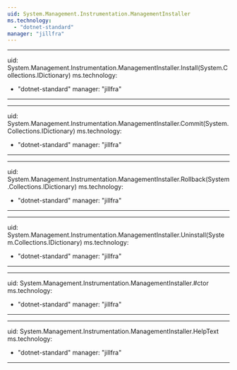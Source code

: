 ```yaml
---
uid: System.Management.Instrumentation.ManagementInstaller
ms.technology: 
  - "dotnet-standard"
manager: "jillfra"
---
```


---
uid: System.Management.Instrumentation.ManagementInstaller.Install(System.Collections.IDictionary)
ms.technology: 
  - "dotnet-standard"
manager: "jillfra"
---

---
uid: System.Management.Instrumentation.ManagementInstaller.Commit(System.Collections.IDictionary)
ms.technology: 
  - "dotnet-standard"
manager: "jillfra"
---

---
uid: System.Management.Instrumentation.ManagementInstaller.Rollback(System.Collections.IDictionary)
ms.technology: 
  - "dotnet-standard"
manager: "jillfra"
---

---
uid: System.Management.Instrumentation.ManagementInstaller.Uninstall(System.Collections.IDictionary)
ms.technology: 
  - "dotnet-standard"
manager: "jillfra"
---

---
uid: System.Management.Instrumentation.ManagementInstaller.#ctor
ms.technology: 
  - "dotnet-standard"
manager: "jillfra"
---

---
uid: System.Management.Instrumentation.ManagementInstaller.HelpText
ms.technology: 
  - "dotnet-standard"
manager: "jillfra"
---
